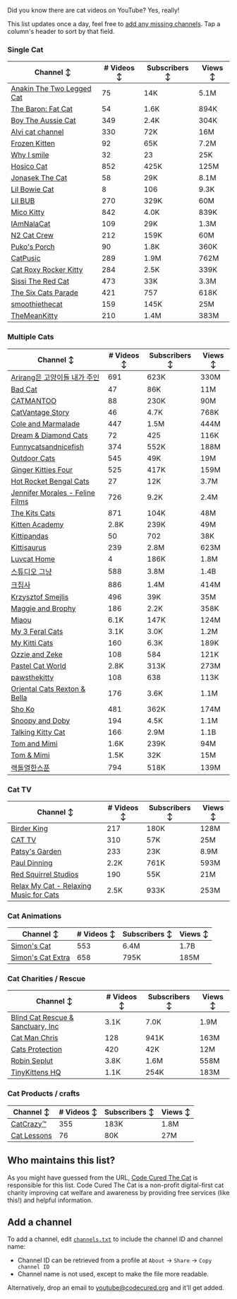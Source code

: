 Did you know there are cat videos on YouTube? Yes, really!

This list updates once a day, feel free to [add any missing channels](#add-a-channel). Tap a column's header to sort by that field.


### Single Cat

| Channel ↕ | # Videos ↕ | Subscribers ↕ | Views ↕ |
| --- | --- | --- | --- |
| [Anakin The Two Legged Cat](https://youtube.com/@anakintwolegs) | 75 | 14K | 5.1M |
| [The Baron: Fat Cat](https://youtube.com/@thebaronfatcat6603) | 54 | 1.6K | 894K |
| [Boy The Aussie Cat](https://youtube.com/@boytheaussiecat) | 349 | 2.4K | 304K |
| [Alvi cat channel](https://youtube.com/@alvicatchannel) | 330 | 72K | 16M |
| [Frozen Kitten](https://youtube.com/@frozenkitten) | 92 | 65K | 7.2M |
| [Why I smile](https://youtube.com/@whyismile) | 32 | 23 | 25K |
| [Hosico Cat](https://youtube.com/@hosico_cat) | 852 | 425K | 125M |
| [Jonasek The Cat](https://youtube.com/@jonasekthecat) | 58 | 29K | 8.1M |
| [Lil Bowie Cat](https://youtube.com/@lilbowiecat9121) | 8 | 106 | 9.3K |
| [Lil BUB](https://youtube.com/@lilbub) | 270 | 329K | 60M |
| [Mico Kitty](https://youtube.com/@micokitty) | 842 | 4.0K | 839K |
| [IAmNalaCat](https://youtube.com/@iamnalacat) | 109 | 29K | 1.3M |
| [N2 Cat Crew](https://youtube.com/@n2catcrew) | 212 | 159K | 60M |
| [Puko's Porch](https://youtube.com/@pukosporch) | 90 | 1.8K | 360K |
| [CatPusic](https://youtube.com/@catpusic) | 289 | 1.9M | 762M |
| [Cat Roxy Rocker Kitty](https://youtube.com/@rockerroxy) | 284 | 2.5K | 339K |
| [Sissi The Red Cat](https://youtube.com/@veterinarylife) | 473 | 33K | 3.3M |
| [The Six Cats Parade](https://youtube.com/@thesixcatsparade) | 421 | 757 | 618K |
| [smoothiethecat](https://youtube.com/@smoothiethecat) | 159 | 145K | 25M |
| [TheMeanKitty](https://youtube.com/@themeankitty) | 210 | 1.4M | 383M |

### Multiple Cats

| Channel ↕ | # Videos ↕ | Subscribers ↕ | Views ↕ |
| --- | --- | --- | --- |
| [Arirang은 고양이들 내가 주인](https://youtube.com/@아리랑은고양이들) | 691 | 623K | 330M |
| [Bad Cat](https://youtube.com/@badcattube) | 47 | 86K | 11M |
| [CATMANTOO](https://youtube.com/@catmantoo) | 88 | 230K | 90M |
| [CatVantage Story](https://youtube.com/@catvantagestory) | 46 | 4.7K | 768K |
| [Cole and Marmalade](https://youtube.com/@coleandmarmalade) | 447 | 1.5M | 444M |
| [Dream & Diamond Cats](https://youtube.com/@dreamdiamondcats) | 72 | 425 | 116K |
| [Funnycatsandnicefish](https://youtube.com/@funnycatsandnicefish) | 374 | 552K | 188M |
| [Outdoor Cats](https://youtube.com/@outdoorcatslife) | 545 | 49K | 19M |
| [Ginger Kitties Four](https://youtube.com/@gingerkittiesfour) | 525 | 417K | 159M |
| [Hot Rocket Bengal Cats](https://youtube.com/@hotrocketbengalcats) | 27 | 12K | 3.7M |
| [Jennifer Morales - Feline Films](https://youtube.com/@jennifermoralesfelinefilms) | 726 | 9.2K | 2.4M |
| [The Kits Cats](https://youtube.com/@drnworbskitscats) | 871 | 104K | 48M |
| [Kitten Academy](https://youtube.com/@kittenacademy) | 2.8K | 239K | 49M |
| [Kittipandas](https://youtube.com/@kittipandas) | 50 | 702 | 38K |
| [Kittisaurus](https://youtube.com/@kittisaurus) | 239 | 2.8M | 623M |
| [Luvcat Home](https://youtube.com/@claireluvcat) | 4 | 186K | 1.8M |
| [스튜디오 그냥](https://youtube.com/@studiognyang) | 588 | 3.8M | 1.4B |
| [크집사](https://youtube.com/@claire_luvcat) | 886 | 1.4M | 414M |
| [Krzysztof Smejlis](https://youtube.com/@bobonikita) | 496 | 39K | 35M |
| [Maggie and Brophy](https://youtube.com/@maggieandbrophy1327) | 186 | 2.2K | 358K |
| [Miaou](https://youtube.com/@miaou-cat) | 6.1K | 147K | 124M |
| [My 3 Feral Cats](https://youtube.com/@my3feralcats) | 3.1K | 3.0K | 1.2M |
| [My Kitti Cats](https://youtube.com/@mykitticats) | 160 | 6.3K | 189K |
| [Ozzie and Zeke](https://youtube.com/@ozzieandzeke) | 108 | 584 | 121K |
| [Pastel Cat World](https://youtube.com/@pastelcatworld) | 2.8K | 313K | 273M |
| [pawsthekitty](https://youtube.com/@pawsthekitty) | 108 | 638 | 113K |
| [Oriental Cats Rexton & Bella](https://youtube.com/@rextonorientalcat) | 176 | 3.6K | 1.1M |
| [Sho Ko](https://youtube.com/@shortyandkodi) | 481 | 362K | 174M |
| [Snoopy and Doby](https://youtube.com/@snoopyanddoby) | 194 | 4.5K | 1.1M |
| [Talking Kitty Cat](https://youtube.com/@stevecash83) | 166 | 2.9M | 1.1B |
| [Tom and Mimi](https://youtube.com/@tomandmimi) | 1.6K | 239K | 94M |
| [Tom & Mimi](https://youtube.com/@tom_and_mimi) | 1.5K | 32K | 15M |
| [랙돌열한스푼](https://youtube.com/@unboxingragdolls) | 794 | 518K | 139M |

### Cat TV

| Channel ↕ | # Videos ↕ | Subscribers ↕ | Views ↕ |
| --- | --- | --- | --- |
| [Birder King](https://youtube.com/@birderking) | 217 | 180K | 128M |
| [CAT TV](https://youtube.com/@cattvgames) | 310 | 57K | 25M |
| [Patsy's Garden](https://youtube.com/@patsysgarden) | 233 | 23K | 8.9M |
| [Paul Dinning](https://youtube.com/@pauldinningvideosforcats) | 2.2K | 761K | 593M |
| [Red Squirrel Studios](https://youtube.com/@redsquirrelstudios) | 190 | 55K | 21M |
| [Relax My Cat - Relaxing Music for Cats](https://youtube.com/@relaxmycat) | 2.5K | 933K | 253M |

### Cat Animations

| Channel ↕ | # Videos ↕ | Subscribers ↕ | Views ↕ |
| --- | --- | --- | --- |
| [Simon's Cat](https://youtube.com/@simonscat) | 553 | 6.4M | 1.7B |
| [Simon's Cat Extra](https://youtube.com/@simonscatextra) | 658 | 795K | 185M |

### Cat Charities / Rescue

| Channel ↕ | # Videos ↕ | Subscribers ↕ | Views ↕ |
| --- | --- | --- | --- |
| [Blind Cat Rescue & Sanctuary, Inc](https://youtube.com/@blindcatrescuesanctuary) | 3.1K | 7.0K | 1.9M |
| [Cat Man Chris](https://youtube.com/@catmanchrispoole) | 128 | 941K | 163M |
| [Cats Protection](https://youtube.com/@catsprotection) | 420 | 42K | 12M |
| [Robin Seplut](https://youtube.com/@robinseplut) | 3.8K | 1.6M | 558M |
| [TinyKittens HQ](https://youtube.com/@tinykittens) | 1.1K | 254K | 183M |

### Cat Products / crafts

| Channel ↕ | # Videos ↕ | Subscribers ↕ | Views ↕ |
| --- | --- | --- | --- |
| [CatCrazy™](https://youtube.com/@catcrazychannel) | 355 | 183K | 1.8M |
| [Cat Lessons](https://youtube.com/@catlessons) | 76 | 80K | 27M |


## Who maintains this list?

As you might have guessed from the URL, [Code Cured The Cat](https://codecured.org) is responsible for this list. Code Cured The Cat is a non-profit digital-first cat charity improving cat welfare and awareness by providing free services (like this!) and helpful information.

## Add a channel

To add a channel, edit [`channels.txt`](https://github.com/CodeCured/YouTubeIsForCats/blob/main/automation/channels.txt) to include the channel ID and channel name:
* Channel ID can be retrieved from a profile at `About` -> `Share` -> `Copy channel ID`
* Channel name is not used, except to make the file more readable.

Alternatively, drop an email to [youtube@codecured.org](mailto:youtube@codecured.org) and it'll get added.

